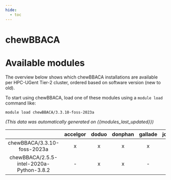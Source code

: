 ```yaml
---
hide:
  - toc
---
```


chewBBACA
=========

# Available modules


The overview below shows which chewBBACA installations are available per HPC-UGent Tier-2 cluster, ordered based on software version (new to old).

To start using chewBBACA, load one of these modules using a `module load` command like:

```shell
module load chewBBACA/3.3.10-foss-2023a
```

*(This data was automatically generated on {{modules_last_updated}})*  

| |accelgor|doduo|donphan|gallade|joltik|shinx|
| :---: | :---: | :---: | :---: | :---: | :---: | :---: |
|chewBBACA/3.3.10-foss-2023a|x|x|x|x|x|x|
|chewBBACA/2.5.5-intel-2020a-Python-3.8.2|-|x|x|-|-|-|
